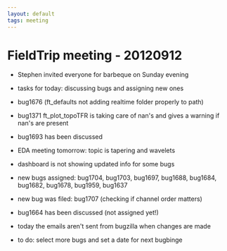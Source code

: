 ```yaml
---
layout: default
tags: meeting
---
```



# FieldTrip meeting - 20120912


*  Stephen invited everyone for barbeque on Sunday evening

*  tasks for today: discussing bugs and assigning new ones

*  bug1676 (ft_defaults not adding realtime folder properly to path)

*  bug1371 ft_plot_topoTFR is taking care of nan's and gives a warning if nan's are present

*  bug1693 has been discussed  

*  EDA meeting tomorrow: topic is tapering and wavelets

*  dashboard is not showing updated info for some bugs

*  new bugs assigned: bug1704, bug1703, bug1697, bug1688, bug1684, bug1682, bug1678, bug1959, bug1637 

*  new bug was filed: bug1707 (checking if channel order matters)

*  bug1664 has been discussed (not assigned yet!)

*  today the emails aren't sent from bugzilla when changes are made

*  to do: select more bugs and set a date for next bugbinge
